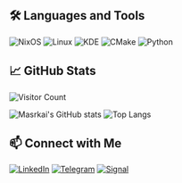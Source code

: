 ## 🛠️ Languages and Tools
![NixOS](https://img.shields.io/badge/-NixOS-5277C3?style=flat-square&logo=nixos&logoColor=white)
![Linux](https://img.shields.io/badge/-Linux-FCC624?style=flat-square&logo=linux&logoColor=black)
![KDE](https://img.shields.io/badge/-KDE-1D99F3?style=flat-square&logo=kde&logoColor=white)
![CMake](https://img.shields.io/badge/-CMake-064F8C?style=flat-square&logo=cmake&logoColor=white)
![Python](https://img.shields.io/badge/-Python-3776AB?style=flat-square&logo=python&logoColor=white)

## 📈 GitHub Stats
![Visitor Count](https://komarev.com/ghpvc/?username=Masrkai&color=blueviolet&style=flat-square)

![Masrkai's GitHub stats](https://github-readme-stats.vercel.app/api?username=Masrkai&show_icons=true&theme=dark)
![Top Langs](https://github-readme-stats.vercel.app/api/top-langs/?username=Masrkai&layout=compact&theme=dark)

## 📫 Connect with Me
[![LinkedIn](https://img.shields.io/badge/-LinkedIn-0A66C2?style=flat-square&logo=LinkedIn&logoColor=white)](https://www.linkedin.com/in/ahmed-allam-476097315/)
[![Telegram](https://img.shields.io/badge/-Telegram-2CA5E0?style=flat-square&logo=telegram&logoColor=white)](https://t.me/A47A47)
[![Signal](https://img.shields.io/badge/-Signal-3A76F0?style=flat-square&logo=signal&logoColor=white)](https://signal.me/#eu/ZJzAOV39RtIYVVvCYlrXnKDzHHaNsg5CpoUWtDLIz1FbprH2ThBEZYG2Ol6wNU3B)